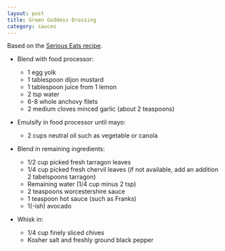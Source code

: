 ```yaml
---
layout: post
title: Green Goddess Dressing
category: sauces
---
```


Based on the
[Serious Eats recipe](http://www.seriouseats.com/recipes/2012/06/classic-green-goddess-dressing-recipe.html).

* Blend with food processor:
  - 1 egg yolk
  - 1 tablespoon dijon mustard
  - 1 tablespoon juice from 1 lemon
  - 2 tsp water
  - 6-8 whole anchovy filets
  - 2 medium cloves minced garlic (about 2 teaspoons)

* Emulsify in food processor until mayo:
  - 2 cups neutral oil such as vegetable or canola

* Blend in remaining ingredients:
  - 1/2 cup picked fresh tarragon leaves
  - 1/4 cup picked fresh chervil leaves (if not available, add an
    addition 2 tabelspoons tarragon)
  - Remaining water (1/4 cup minus 2 tsp)
  - 2 teaspoons worcestershire sauce
  - 1 teaspoon hot sauce (such as Franks)
  - 1(-ish) avocado

* Whisk in:
  - 1/4 cup finely sliced chives
  - Kosher salt and freshly ground black pepper
